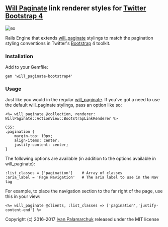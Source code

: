 ## [Will Paginate][wp] link renderer styles for [Twitter Bootstrap 4][bs]

![ex](https://cloud.githubusercontent.com/assets/2103263/18925649/74eeb836-85bd-11e6-9be1-593a076e684c.png)

Rails Engine that extends [will_paginate][wp] stylings to match the pagination styling conventions
in Twitter's [Bootstrap][bs] 4 toolkit.

### Installation

Add to your Gemfile:  

    gem 'will_paginate-bootstrap4'

### Usage

Just like you would in the regular [will_paginate][wp].  If you've got a need to use the default will_paginate stylings,
pass an option like so:

    <%= will_paginate @collection, renderer: WillPaginate::ActionView::BootstrapLinkRenderer %>
    
    CSS:
    .pagination {
        margin-top: 10px;
        align-items: center;
        justify-content: center;
    }

The following options are available (in addition to the options available in will_paginate):

    :list_classes = ['pagination']    # Array of classes
    :aria_label = 'Page Navigation'   # The aria label to use in the Nav tag

For example, to place the navigation section to the far right of the page, use this in your view:

    <%= will_paginate @clients, :list_classes => ['pagination','justify-content-end'] %>

Copyright (c) 2016-2017 [Ivan Palamarchuk](https://github.com/delef) released under the MIT license  

[wp]: http://github.com/mislav/will_paginate
[bs]: http://v4-alpha.getbootstrap.com/
